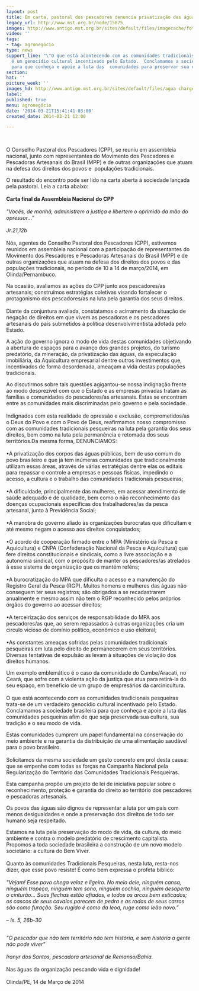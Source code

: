 ```yaml
---
layout: post
title: Em carta, pastoral dos pescadores denuncia privatização das águas
legacy_url: http://www.mst.org.br/node/15875
images: http://www.antigo.mst.org.br/sites/default/files/imagecache/foto_destaque/agua charge2.jpeg
video: ''
tags:
- tag: agronegócio
type: news
support_line: "\"O que está acontecendo com as comunidades tradicionais pesqueiras
  é um genocídio cultural incentivado pelo Estado.  Conclamamos a sociedade brasileira
  para que conheça e apoie a luta das  comunidades para preservar sua cultura e tradição."
section: 
hat: ''
picture_week: ''
images_hd: http://www.antigo.mst.org.br/sites/default/files/agua charge2.jpeg
label: 
published: true
menu: agronegócio
date: '2014-03-21T15:41:41-03:00'
created_date: 2014-03-21 12:00

---
```

<p>&nbsp;</p><p>O Conselho Pastoral dos Pescadores (CPP), se reuniu em  assembleia nacional, junto com representantes do Movimento  dos Pescadores e Pescadoras Artesanais do Brasil (MPP) e de outras  organizações que atuam na defesa dos direitos dos povos e&nbsp; populações  tradicionais.&nbsp;</p><p>O resultado do encontro pode ser lido na carta aberta à sociedade lançada pela pastoral. Leia a carta abaixo:<br><br><strong>Carta final da Assembleia Nacional do CPP</strong><br><br><em>"Vocês, de manhã, administrem a justiça e libertem o oprimido da mão do opressor...”<br><br>Jr.21,12b</em><br><br>Nós, agentes do Conselho Pastoral dos Pescadores (CPP), estivemos reunidos em assembleia nacional com a participação de representantes do Movimento dos Pescadores e Pescadoras Artesanais do Brasil (MPP) e de outras organizações que atuam na defesa dos direitos dos povos e das populações tradicionais, no período de 10 a 14 de março/2014, em Olinda/Pernambuco. </p><p>Na ocasião, avaliamos as ações do CPP junto aos pescadores/as artesanais; construímos estratégias coletivas visando fortalecer o protagonismo dos pescadores/as na luta pela garantia dos seus direitos.<br><br>Diante da conjuntura avaliada, constatamos o acirramento da situação de negação de direitos em que vivem as pescadoras e os pescadores artesanais do país submetidos à política desenvolvimentista adotada pelo Estado. </p><p>A ação do governo ignora o modo de vida destas comunidades objetivando a abertura de espaços para o avanço dos grandes projetos, do turismo predatório, da mineração, da privatização das águas, da especulação imobiliária, da Aquicultura empresarial dentre outros investimentos que, incentivados de forma desordenada, ameaçam a vida destas populações tradicionais. </p><p>Ao discutirmos sobre tais questões agigantou-se nossa indignação frente ao modo desprezível com que o Estado e as empresas privadas tratam as famílias e comunidades do pescadores/as artesanais. Estas se encontram entre as comunidades mais discriminadas pelo governo e pela sociedade.<br><br>Indignados com esta realidade de opressão e exclusão, comprometidos/as o Deus do Povo e com o Povo de Deus, reafirmamos nosso compromisso com as comunidades tradicionais pesqueiras na luta pela garantia dos seus direitos, bem como na luta pela permanência e retomada dos seus territórios.Da mesma forma, DENUNCIAMOS:<br><br>•A privatização dos corpos das águas públicas, bem de uso comum do povo brasileiro e que já tem inúmeras comunidades que tradicionalmente utilizam essas áreas, através de várias estratégias dentre elas os editais para repassar o controle a empresas e pessoas físicas, impedindo o acesso, a cultura e o trabalho das comunidades tradicionais pesqueiras;<br><br>•A dificuldade, principalmente das mulheres, em acessar atendimento de saúde adequado e de qualidade, bem como o não reconhecimento das doenças ocupacionais específicas dos trabalhadores/as da pesca artesanal, junto à Previdência Social;<br><br>•A manobra do governo aliado às organizações burocratas que dificultam e até mesmo negam o acesso aos direitos conquistados;<br><br>•O acordo de cooperação firmado entre o MPA (Ministério da Pesca e Aquicultura) e CNPA (Confederação Nacional da Pesca e Aquicultura) que fere direitos constitucionais e sindicais, como a livre associação e a autonomia sindical, com o propósito de manter os pescadores/as atrelados à esse sistema de organização que os mantém reféns;<br><br>•A burocratização do MPA que dificulta o acesso e a manutenção do Registro Geral da Pesca (RGP). Muitos homens e mulheres das águas não conseguem ter seus registros; são obrigados a se recadastrarem anualmente e mesmo assim não tem o RGP reconhecido pelos próprios órgãos do governo ao acessar direitos;<br><br>•A terceirização dos serviços de responsabilidade do MPA aos pescadores/as que, ao serem repassados à outras organizações cria um circulo vicioso de domínio político, econômico e uso eleitoral;<br><br>•As constantes ameaças sofridas pelas comunidades tradicionais pesqueiras em luta pelo direito de permanecerem em seus territórios. Diversas tentativas de expulsão as levam à situações de violação dos direitos humanos. </p><p>Um exemplo emblemático é o caso da comunidade do Cumbe/Aracati, no Ceará, que sofre com a violenta ação da justiça que atua para retirá-la do seu espaço, em benefício de um grupo de empresários da carcinicultura.<br><br>O que está acontecendo com as comunidades tradicionais pesqueiras trata-se de um verdadeiro genocídio cultural incentivado pelo Estado. Conclamamos a sociedade brasileira para que conheça e apoie a luta das comunidades pesqueiras afim de que seja preservada sua cultura, sua tradição e o seu modo de vida. </p><p>Estas comunidades cumprem um papel fundamental na conservação do meio ambiente e na garantia da distribuição de uma alimentação saudável para o povo brasileiro.<br><br>Solicitamos da mesma sociedade um gesto concreto em prol desta causa: que se empenhe com todas as forças na Campanha Nacional pela Regularização do Território das Comunidades Tradicionais Pesqueiras.</p><p>Esta campanha propõe um projeto de lei de iniciativa popular sobre o reconhecimento, proteção e garantia do direito ao território dos pescadores e pescadoras artesanais. </p><p>Os povos das águas são dignos de representar a luta por um país com menos desigualdades e onde a preservação dos direitos de todo ser humano seja respeitado. </p><p>Estamos na luta pela preservação do modo de vida, da cultura, do meio ambiente e contra o modelo predatório de crescimento capitalista. Propomos a toda sociedade brasileira a construção de um novo modelo societário: a cultura do Bem Viver. <br><br>Quanto às comunidades Tradicionais Pesqueiras, nesta luta, resta-nos dizer, que esse povo resiste! É como bem expressa o profeta bíblico:<br><br><em>"Vejam! Esse povo chega veloz e ligeiro. No meio dele, ninguém cansa, ninguém tropeça, ninguém tem sono, ninguém cochila, ninguém desaperta o cinturão... Suas flechas estão afiadas, e todos os arcos bem esticados; os cascos de seus cavalos parecem de pedra e as rodas de seus carros são como furação. Seu rugido é como da leoa, ruge como leão novo.”<br><br>– Is. 5, 26b-30</em></p><p><br><em>"O pescador que não tem território não tem história, e sem história a gente não pode viver"<br><br>Iranyr dos Santos, pescadora artesanal de Remanso/Bahia.<br></em><br>Nas águas da organização pescando vida e dignidade!<br><br>Olinda/PE, 14 de Março de 2014<br>&nbsp;</p>
